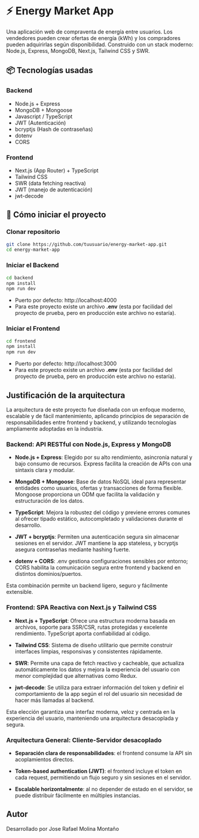 # ⚡ Energy Market App

Una aplicación web de compraventa de energía entre usuarios. Los vendedores pueden crear ofertas de energía (kWh) y los compradores pueden adquirirlas según disponibilidad. Construido con un stack moderno: Node.js, Express, MongoDB, Next.js, Tailwind CSS y SWR.

## 📦 Tecnologías usadas

### Backend

- Node.js + Express
- MongoDB + Mongoose
- Javascript / TypeScript
- JWT (Autenticación)
- bcryptjs (Hash de contraseñas)
- dotenv
- CORS

### Frontend

- Next.js (App Router) + TypeScript
- Tailwind CSS
- SWR (data fetching reactiva)
- JWT (manejo de autenticación)
- jwt-decode

## 🚀 Cómo iniciar el proyecto

### Clonar repositorio

```bash
git clone https://github.com/tuusuario/energy-market-app.git
cd energy-market-app
```

### Iniciar el Backend

```bash
cd backend
npm install
npm run dev
```

- Puerto por defecto: http://localhost:4000
- Para este proyecto existe un archivo **.env** (esta por facilidad del proyecto de prueba, pero en producción este archivo no estaría).

### Iniciar el Frontend

```bash
cd frontend
npm install
npm run dev
```

- Puerto por defecto: http://localhost:3000
- Para este proyecto existe un archivo **.env** (esta por facilidad del proyecto de prueba, pero en producción este archivo no estaría).

## Justificación de la arquitectura
La arquitectura de este proyecto fue diseñada con un enfoque moderno, escalable y de fácil mantenimiento, aplicando principios de separación de responsabilidades entre frontend y backend, y utilizando tecnologías ampliamente adoptadas en la industria.

### Backend: API RESTful con Node.js, Express y MongoDB

- **Node.js + Express**: Elegido por su alto rendimiento, asincronía natural y bajo consumo de recursos. Express facilita la creación de APIs con una sintaxis clara y modular.

- **MongoDB + Mongoose**: Base de datos NoSQL ideal para representar entidades como usuarios, ofertas y transacciones de forma flexible. Mongoose proporciona un ODM que facilita la validación y estructuración de los datos.

- **TypeScript**: Mejora la robustez del código y previene errores comunes al ofrecer tipado estático, autocompletado y validaciones durante el desarrollo.

- **JWT + bcryptjs**: Permiten una autenticación segura sin almacenar sesiones en el servidor. JWT mantiene la app stateless, y bcryptjs asegura contraseñas mediante hashing fuerte.

- **dotenv + CORS**: .env gestiona configuraciones sensibles por entorno; CORS habilita la comunicación segura entre frontend y backend en distintos dominios/puertos.

Esta combinación permite un backend ligero, seguro y fácilmente extensible.

### Frontend: SPA Reactiva con Next.js y Tailwind CSS

- **Next.js + TypeScript**: Ofrece una estructura moderna basada en archivos, soporte para SSR/CSR, rutas protegidas y excelente rendimiento. TypeScript aporta confiabilidad al código.

- **Tailwind CSS**: Sistema de diseño utilitario que permite construir interfaces limpias, responsivas y consistentes rápidamente.

- **SWR**: Permite una capa de fetch reactivo y cacheable, que actualiza automáticamente los datos y mejora la experiencia del usuario con menor complejidad que alternativas como Redux.

- **jwt-decode**: Se utiliza para extraer información del token y definir el comportamiento de la app según el rol del usuario sin necesidad de hacer más llamadas al backend.

Esta elección garantiza una interfaz moderna, veloz y centrada en la experiencia del usuario, manteniendo una arquitectura desacoplada y segura.

### Arquitectura General: Cliente-Servidor desacoplado

- **Separación clara de responsabilidades**: el frontend consume la API sin acoplamientos directos.

- **Token-based authentication (JWT)**: el frontend incluye el token en cada request, permitiendo un flujo seguro y sin sesiones en el servidor.

- **Escalable horizontalmente**: al no depender de estado en el servidor, se puede distribuir fácilmente en múltiples instancias.

## Autor
Desarrollado por Jose Rafael Molina Montaño